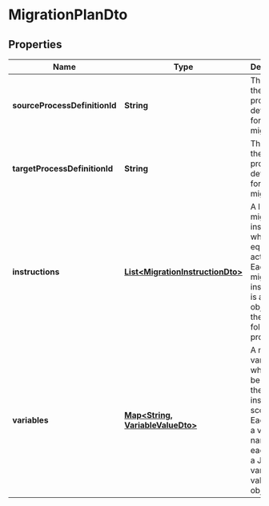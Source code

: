 

# MigrationPlanDto

## Properties

Name | Type | Description | Notes
------------ | ------------- | ------------- | -------------
**sourceProcessDefinitionId** | **String** | The id of the source process definition for the migration. |  [optional]
**targetProcessDefinitionId** | **String** | The id of the target process definition for the migration. |  [optional]
**instructions** | [**List&lt;MigrationInstructionDto&gt;**](MigrationInstructionDto.md) | A list of migration instructions which map equal activities. Each migration instruction is a JSON object with the following properties: |  [optional]
**variables** | [**Map&lt;String, VariableValueDto&gt;**](VariableValueDto.md) | A map of variables which will be set into the process instances&#39; scope. Each key is a variable name and each value a JSON variable value object. |  [optional]



